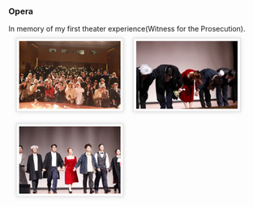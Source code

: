 ### Opera
In memory of my first theater experience(Witness for the Prosecution).<br>
 <img src="./static/assets/img/onstage1.png" style='width:200px;height:100px border-radius:3px; box-shadow:rgba(0,0,0,0.15) 0 0 8px;background:#FBFBFB;border:1px solid #ddd;margin:10px auto;margin-left: 15px;padding:5px;'/>
<img src="./static/assets/img/stage.png"  style='width:200px;height:100px border-radius:3px; box-shadow:rgba(0,0,0,0.15) 0 0 8px;background:#FBFBFB;border:1px solid #ddd;margin:10px auto;margin-left: 15px;padding:5px;'/>
<img src="./static/assets/img/onstage2.png" style='width:200px;height:100px border-radius:3px; box-shadow:rgba(0,0,0,0.15) 0 0 8px;background:#FBFBFB;border:1px solid #ddd;margin:10px auto;margin-left: 15px;padding:5px;'/><br>
<div style="display: flex; justify-content: center">
  <script type="text/javascript" id="clustrmaps" 
    src="//clustrmaps.com/map_v2.js?d=31q9BF3ylPNpsV4Pl01FqoyzzL9QvSGaTUFhPWXWEWs&cl=ffffff&w=a">
  </script>
</div>